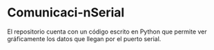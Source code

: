 # Comunicaci-nSerial
El repositorio cuenta con un código escrito en Python que permite ver gráficamente los datos que llegan por el puerto serial.
